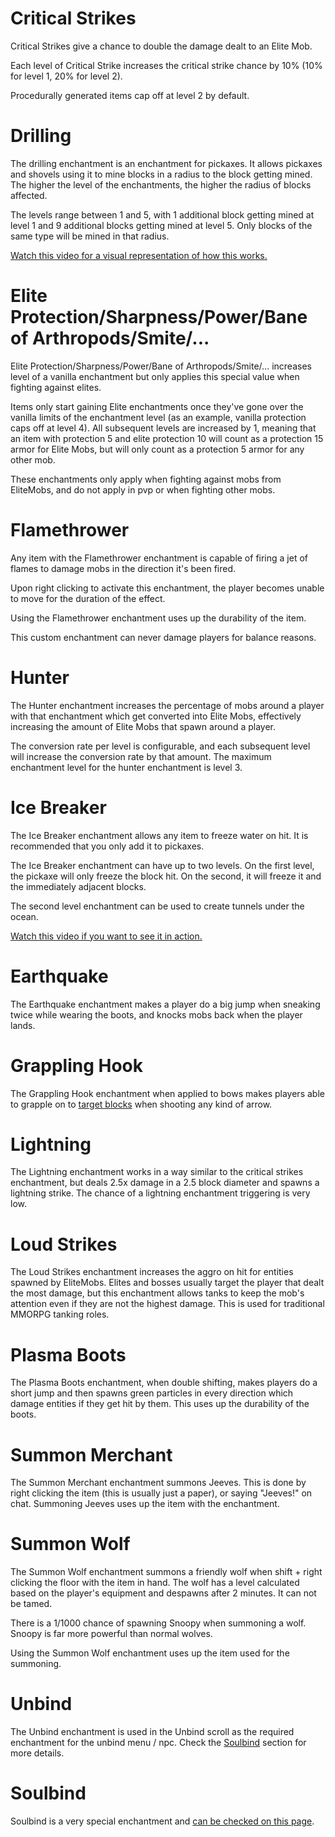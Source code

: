 # Critical Strikes

Critical Strikes give a chance to double the damage dealt to an Elite Mob.

Each level of Critical Strike increases the critical strike chance by 10% (10% for level 1, 20% for level 2).

Procedurally generated items cap off at level 2 by default.

# Drilling

The drilling enchantment is an enchantment for pickaxes. It allows pickaxes and shovels using it to mine blocks in a radius to the block getting mined. The higher the level of the enchantments, the higher the radius of blocks affected.

The levels range between 1 and 5, with 1 additional block getting mined at level 1 and 9 additional blocks getting mined at level 5. Only blocks of the same type will be mined in that radius.

[Watch this video for a visual representation of how this works.](https://youtu.be/CM78o_-Aa0s)

# Elite Protection/Sharpness/Power/Bane of Arthropods/Smite/...

Elite Protection/Sharpness/Power/Bane of Arthropods/Smite/... increases level of a vanilla enchantment but only applies this special value when fighting against elites.

Items only start gaining Elite enchantments once they've gone over the vanilla limits of the enchantment level (as an example, vanilla protection caps off at level 4). All subsequent levels are increased by 1, meaning that an item with protection 5 and elite protection 10 will count as a protection 15 armor for Elite Mobs, but will only count as a protection 5 armor for any other mob.

These enchantments only apply when fighting against mobs from EliteMobs, and do not apply in pvp or when fighting other mobs.

# Flamethrower

Any item with the Flamethrower enchantment is capable of firing a jet of flames to damage mobs in the direction it's been fired.

Upon right clicking to activate this enchantment, the player becomes unable to move for the duration of the effect.

Using the Flamethrower enchantment uses up the durability of the item.

This custom enchantment can never damage players for balance reasons.

# Hunter

The Hunter enchantment increases the percentage of mobs around a player with that enchantment which get converted into Elite Mobs, effectively increasing the amount of Elite Mobs that spawn around a player.

The conversion rate per level is configurable, and each subsequent level will increase the conversion rate by that amount. The maximum enchantment level for the hunter enchantment is level 3.

# Ice Breaker

The Ice Breaker enchantment allows any item to freeze water on hit. It is recommended that you only add it to pickaxes.

The Ice Breaker enchantment can have up to two levels. On the first level, the pickaxe will only freeze the block hit. On the second, it will freeze it and the immediately adjacent blocks.

The second level enchantment can be used to create tunnels under the ocean.

[Watch this video if you want to see it in action.](https://youtu.be/k206wfEBCqs)

# Earthquake

The Earthquake enchantment makes a player do a big jump when sneaking twice while wearing the boots, and knocks mobs back when the player lands.

# Grappling Hook

The Grappling Hook enchantment when applied to bows makes players able to grapple on to [target blocks](https://minecraft.fandom.com/wiki/Target) when shooting any kind of arrow.

# Lightning

The Lightning enchantment works in a way similar to the critical strikes enchantment, but deals 2.5x damage in a 2.5 block diameter and spawns a lightning strike. The chance of a lightning enchantment triggering is very low.

# Loud Strikes

The Loud Strikes enchantment increases the aggro on hit for entities spawned by EliteMobs. Elites and bosses usually target the player that dealt the most damage, but this enchantment allows tanks to keep the mob's attention even if they are not the highest damage. This is used for traditional MMORPG tanking roles.

# Plasma Boots

The Plasma Boots enchantment, when double shifting, makes players do a short jump and then spawns green particles in every direction which damage entities if they get hit by them. This uses up the durability of the boots.

# Summon Merchant

The Summon Merchant enchantment summons Jeeves. This is done by right clicking the item (this is usually just a paper), or saying "Jeeves!" on chat. Summoning Jeeves uses up the item with the enchantment.

# Summon Wolf

The Summon Wolf enchantment summons a friendly wolf when shift + right clicking the floor with the item in hand. The wolf has a level calculated based on the player's equipment and despawns after 2 minutes. It can not be tamed.

There is a 1/1000 chance of spawning Snoopy when summoning a wolf. Snoopy is far more powerful than normal wolves.

Using the Summon Wolf enchantment uses up the item used for the summoning.

# Unbind

The Unbind enchantment is used in the Unbind scroll as the required enchantment for the unbind menu / npc. Check the [Soulbind](#Soulbind) section for more details.

# Soulbind

Soulbind is a very special enchantment and [can be checked on this page]($language$/elitemobs/soulbind.md).